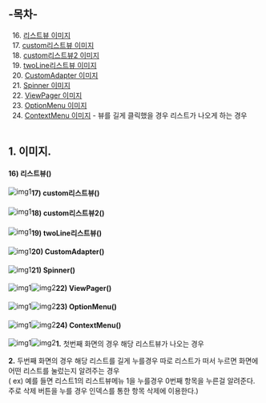 ## -목차-
&nbsp;&nbsp;16.  [리스트뷰 이미지](https://github.com/diqksrk/android-kotlin-practice#16-리스트뷰)<br>
&nbsp;&nbsp;17.  [custom리스트뷰 이미지](https://github.com/diqksrk/android-kotlin-practice#17-custom리스트뷰)<br>
&nbsp;&nbsp;18.  [custom리스트뷰2 이미지](https://github.com/diqksrk/android-kotlin-practice#18-custom리스트뷰2)<br>
&nbsp;&nbsp;19.  [twoLine리스트뷰 이미지](https://github.com/diqksrk/android-kotlin-practice#19-twoLine리스트뷰)<br>
&nbsp;&nbsp;20.  [CustomAdapter 이미지](https://github.com/diqksrk/android-kotlin-practice#20-CustomAdapter)<br>
&nbsp;&nbsp;21.  [Spinner 이미지](https://github.com/diqksrk/android-kotlin-practice#21-Spinner)<br>
&nbsp;&nbsp;22.  [ViewPager 이미지](https://github.com/diqksrk/android-kotlin-practice#22-ViewPager)<br>
&nbsp;&nbsp;23.  [OptionMenu 이미지](https://github.com/diqksrk/android-kotlin-practice#23-OptionMenu)<br>
&nbsp;&nbsp;24.  [ContextMenu 이미지](https://github.com/diqksrk/android-kotlin-practice#24-ContextMenu) - 뷰를 길게 클릭했을 경우 리스트가 나오게 하는 경우<br>
<br>
## 1. 이미지.

#### 16) 리스트뷰()

<p align="center">
<img src="img/img_16listView.JPG" style="float:left;" alt="img1">
<p/>

#### 17) custom리스트뷰()

<p align="center">
<img src="img/img_17customListView.JPG" style="float:left;" alt="img1">
<p/>

#### 18) custom리스트뷰2()

<p align="center">
<img src="img/img_18customListView2.JPG" style="float:left;" alt="img1">
<p/>

#### 19) twoLine리스트뷰()

<p align="center">
<img src="img/img_19twoLineListView.JPG" style="float:left;" alt="img1">
<p/>

#### 20) CustomAdapter()

<p align="center">
<img src="img/img_20customAdapter.JPG" style="float:left;" alt="img1">
<p/>

#### 21) Spinner()

<p align="center">
  <img src="img/img_21spinner.JPG" style="float:left;" alt="img1">
  <img src="img/img_21spinner_2.JPG" style="float:left;" alt="img2">
<p/>

#### 22) ViewPager()

<p align="center">
<img src="img/img_22viewPager1.JPG" style="float:left;" alt="img1">
  <img src="img/img_22viewPager2.JPG" style="float:left;" alt="img2">
<p/>

#### 23) OptionMenu()

<p align="center">
<img src="img/img_23optionMenu1.JPG" style="float:left;" alt="img1">
  <img src="img/img_23optionMenu2.JPG" style="float:left;" alt="img2">
<p/>

#### 24) ContextMenu()

<p align="center">
<img src="img/img_24contextMenu1.JPG" style="float:left;" alt="img1">
  <img src="img/img_24contextMenu2.JPG" style="float:left;" alt="img2">
<p/>
<p><strong>1.</strong> 첫번째 화면의 경우 해당 리스트뷰가 나오는 경우</p>
<p><strong>2.</strong> 두번째 화면의 경우 해당 리스트를 길게 누를경우 따로 리스트가 떠서 누르면 화면에 어떤 리스트를 눌렀는지 알려주는 경우<br/>( ex) 예를 들면 리스트1의 리스트뷰메뉴 1을 누를경우 0번째 항목을 누른걸 알려준다. 주로 삭제 버튼을 누를 경우 인덱스를 통한 항목 삭제에 이용한다.)</p>
